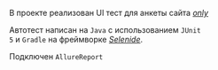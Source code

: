 
В проекте реализован UI тест для анкеты сайта [_only_](https://only.digital/projects#brief)

Автотест написан на <code>Java</code> с использованием <code>JUnit 5</code> и <code>Gradle</code> на фреймворке [_Selenide_](https://selenide.org/).

Подключен <code>AllureReport</code>
